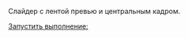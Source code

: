 ﻿Слайдер с лентой превью и центральным кадром.




[Запустить выполнение:](https://rawgit.com/PashaGeronimo/homework_slider-lenta/master/index.htmll)


